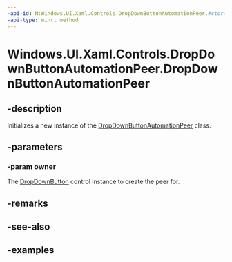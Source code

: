 ```yaml
---
-api-id: M:Windows.UI.Xaml.Controls.DropDownButtonAutomationPeer.#ctor(Windows.UI.Xaml.Controls.DropDownButton)
-api-type: winrt method
---
```


<!-- Method syntax.
public DropDownButtonAutomationPeer.DropDownButtonAutomationPeer(DropDownButton owner)
-->

# Windows.UI.Xaml.Controls.DropDownButtonAutomationPeer.DropDownButtonAutomationPeer

## -description

Initializes a new instance of the [DropDownButtonAutomationPeer](dropdownbuttonautomationpeer.md) class.

## -parameters
### -param owner

The [DropDownButton](dropdownbutton.md) control instance to create the peer for.

## -remarks

## -see-also

## -examples

